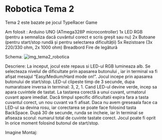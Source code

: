 # Robotica Tema 2

Tema 2 este bazate pe jocul TypeRacer Game 

Am folosit : 
Arduino UNO (ATmega328P microcontroller)
1x LED RGB (pentru a semnaliza dacă cuvântul corect e scris greșit sau nu)
2x Butoane (pentru start/stop rundă și pentru selectarea dificultății)
5x Rezistoare (3x 220/330 ohm, 2x 1000 ohm)
Breadbord
Fire de legătură




Schema:
    ![img_tema2_robotica](https://github.com/user-attachments/assets/c9ed7270-35f3-40c1-94e3-d5dea6404040)




Descriere:
    La inceput, jocul este repaus si LED-ul RGB lumineaza alb. Se selecteaza nivelul de dificultate prin apasarea butonului , iar in terminal va fi 
    afișat mesajul “Easy/Medium/Hard mode on!”. Jocul incepe prin apasarea butonului de start/stop. LED-ul clipeste timp de 3 secunde, dupa
    numaratoare inversa in terminal: 3, 2, 1. Cand LED-ul devine verde, incep sa apara cuvintele de tastat. La tastarea corectă a unui cuvant, urmatorul cuvant 
    apare imediat. Dacă timpul specific dificultatii expira fara a tasta cuvantul corect, un nou cuvant va fi afisat. Daca nu avem  greseaala face ca LED-ul sa 
    devina rosu, iar corectarea se poate face folosind tasta BackSpace. După 30 de secunde, runda se incheie, iar în terminal se afiseaza scorul: numarul total 
    de cuvinte  tastate corect. Jocul poate fi oprit în orice moment folosind butonul de start/stop.

Imagine Montaj:

   
